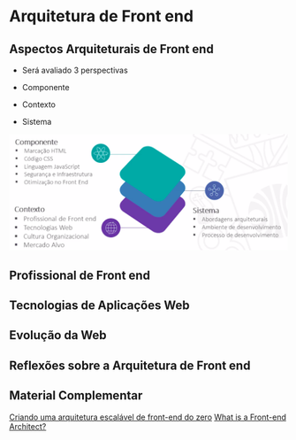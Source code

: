 <h1>Arquitetura de Front end</h1>

<h2>Aspectos Arquiteturais de Front end</h2>

* Será avaliado 3 perspectivas

* Componente
* Contexto
* Sistema

<img src="imgs/01.png"/>


<h2>Profissional de Front end</h2>

<h2>Tecnologias de Aplicações Web</h2>

<h2>Evolução da Web</h2>

<h2>Reflexões sobre a Arquitetura de Front end</h2>


<h2>Material Complementar</h2>
<a href="https://www.infoq.com/br/presentations/criando-arquitetura-front-end?itm_source=infoq&itm_campaign=user_page&itm_medium=link">Criando uma arquitetura escalável de front-end do zero</a>
<a href="https://medium.com/webtraining/what-is-a-front-end-architect-12a955f96363">What is a Front-end Architect?</a>

